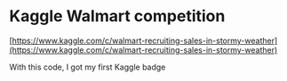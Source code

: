 # Kaggle Walmart competition
[https://www.kaggle.com/c/walmart-recruiting-sales-in-stormy-weather](https://www.kaggle.com/c/walmart-recruiting-sales-in-stormy-weather)

With this code, I got my first Kaggle badge
